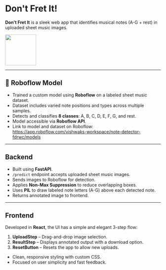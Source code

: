 # Don't Fret It!

**Don't Fret It** is a sleek web app that identifies musical notes (A-G + rest) in uploaded sheet music images.

<img src="https://github.com/user-attachments/assets/34c84eb9-1e82-4d01-a374-70df1224b934" width="100"/>

---

## 🧠 Roboflow Model

- Trained a custom model using **Roboflow** on a labeled sheet music dataset.
- Dataset includes varied note positions and types across multiple samples.
- Detects and classifies **8 classes**: A, B, C, D, E, F, G, and rest.
- Model accessible via **Roboflow API**.
- Link to model and dataset on Roboflow: https://app.roboflow.com/vishwaks-workspace/note-detector-fdrwc/models

---

## Backend

- Built using **FastAPI**.
- `/predict` endpoint accepts uploaded sheet music images.
- Sends images to Roboflow for detection.
- Applies **Non-Max Suppression** to reduce overlapping boxes.
- Uses **PIL** to draw labeled note letters (A-G) above each detected note.
- Returns annotated image to frontend.

---

## Frontend

Developed in **React**, the UI has a simple and elegant 3-step flow:

1. **UploadStep** – Drag-and-drop image selection.
2. **ResultStep** – Displays annotated output with a download option.
3. **ResetButton** – Resets the app to allow new uploads.

- Clean, responsive styling with custom CSS.
- Focused on user simplicity and fast feedback.
